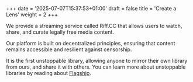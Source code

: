 +++
date = '2025-07-07T15:37:53+01:00'
draft = false
title = 'Create a Lens'
weight = 2
+++

We provide a streaming service called Riff.CC that allows users to watch, share, and curate legally free media content.

Our platform is built on decentralized principles, ensuring that content remains accessible and resilient against censorship.

It is the first unstoppable library, allowing anyone to mirror their own library from ours, and share it with others. You can learn more about unstoppable libraries by reading about [Flagship](/docs/flagship).
